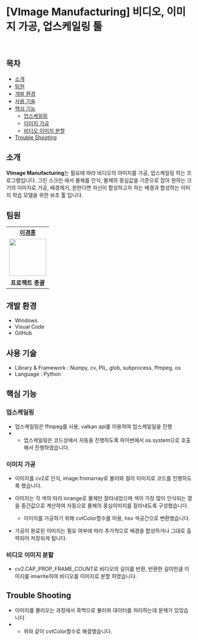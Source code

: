 <br>


# [VImage Manufacturing] 비디오, 이미지 가공, 업스케일링 툴

<br>

<h2>목차</h2>

 - [소개](#소개) 
 - [팀원](#팀원) 
 - [개발 환경](#개발-환경)
 - [사용 기술](#사용-기술)
 - [핵심 기능](#핵심-기능)
   - [업스케일링](#업스케일링)
   - [이미지 가공](#이미지가공)
   - [비디오 이미지 분할](#비디오이미지분할)
 - [Trouble Shooting](#trouble-shooting)


## 소개

**VImage Manufacturing**는 필요에 따라 비디오의 아미지를 가공, 업스케일링 하는 프로그램입니다. 그린 스크린 에서 물체를 인식, 물체의 중심값을 기준으로 잡아 원하는 크기의 이미지로 가공, 배경제거, 원한다면 자신이 합성하고자 하는  배경과 합성하는 이미지 학습 모델을 위한 보조 툴 입니다.<br>

## 팀원

<table>
   <tr>
    <td align="center"><b><a href="https://github.com/kyung412820">이경훈</a></b></td>
  <tr>
    <td align="center"><a href="https://github.com/kyung412820"><img src="https://avatars.githubusercontent.com/u/71320521?v=4" width="100px" /></a></td>
  </tr>
  <tr>
    <td align="center"><b>프로젝트 총괄</b></td>
</table>


## 개발 환경

 - Windows
 - Visual Code
 - GitHub



## 사용 기술 

- Library & Framework : Numpy, cv, PIL, glob, subprocess, ffmpeg, os
- Language : Python



## 핵심 기능

### 업스케일링

- 업스케일링은 ffmpeg를 사용, valkan api를 이용하여 업스케일일을 진행
- 
  - 업스케일링은 코드상에서 자동을 진행하도록 파이썬에서 os.system으로 호출해서 진행하였습니다.


### 이미지 가공

- 이미지를 cv2로 인식, image.fromarray로 불러와 컬러 이미지로 코드를 진행하도록 했습니다.

- 이미지는 각 색의 따라 inrange로 물체만 잘라내었으며 색이 가장 많이 인식되는 열을 중간값으로 계산하여 자동으로 몰체의 중심이미지를 잘라내도록 구성했습니다.

  - 이미지를 가공하기 위해 cvtColor함수를 이용, hsv 색공간으로 변환했습니다.

- 가공이 완료된 이미지는 필요 여부에 따라 추가적으로 배경을 합성하거나 그대로 출력되어 저장되게 됩니다.


### 비디오 이미지 분할

- cv2.CAP_PROP_FRAME_COUNT로 비디오의 길이를 반환, 반환한 길이만큼 이미지를 imwrite하여 비디오를 이미지로 분할 하였습니다.


## Trouble Shooting

- 이미지를 불러오는 과정에서 흑백으로 불러와 데이터를 처리하는데 문제가 있었습니다
- 
  - 위와 같이 cvtColor함수로 해결했습니다.


